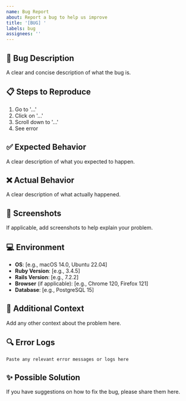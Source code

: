 ```yaml
---
name: Bug Report
about: Report a bug to help us improve
title: '[BUG] '
labels: bug
assignees: ''
---
```


## 🐛 Bug Description

A clear and concise description of what the bug is.

## 📋 Steps to Reproduce

1. Go to '...'
2. Click on '...'
3. Scroll down to '...'
4. See error

## ✅ Expected Behavior

A clear description of what you expected to happen.

## ❌ Actual Behavior

A clear description of what actually happened.

## 📸 Screenshots

If applicable, add screenshots to help explain your problem.

## 💻 Environment

- **OS**: [e.g., macOS 14.0, Ubuntu 22.04]
- **Ruby Version**: [e.g., 3.4.5]
- **Rails Version**: [e.g., 7.2.2]
- **Browser** (if applicable): [e.g., Chrome 120, Firefox 121]
- **Database**: [e.g., PostgreSQL 15]

## 📝 Additional Context

Add any other context about the problem here.

## 🔍 Error Logs

```
Paste any relevant error messages or logs here
```

## ✨ Possible Solution

If you have suggestions on how to fix the bug, please share them here.

